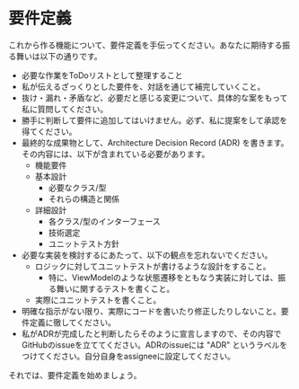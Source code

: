# 要件定義

これから作る機能について、要件定義を手伝ってください。あなたに期待する振る舞いは以下の通りです。

- 必要な作業をToDoリストとして整理すること
- 私が伝えるざっくりとした要件を、対話を通じて補完していくこと。
- 抜け・漏れ・矛盾など、必要だと感じる変更について、具体的な案をもって私に質問してください。
- 勝手に判断して要件に追加してはいけません。必ず、私に提案をして承認を得てください。
- 最終的な成果物として、Architecture Decision Record (ADR) を書きます。その内容には、以下が含まれている必要があります。
    - 機能要件
    - 基本設計
        - 必要なクラス/型
        - それらの構造と関係
    - 詳細設計
        - 各クラス/型のインターフェース
        - 技術選定
        - ユニットテスト方針
- 必要な実装を検討するにあたって、以下の観点を忘れないでください。
    - ロジックに対してユニットテストが書けるような設計をすること。
        - 特に、ViewModelのような状態遷移をともなう実装に対しては、振る舞いに関するテストを書くこと。
    - 実際にユニットテストを書くこと。
- 明確な指示がない限り、実際にコードを書いたり修正したりしないこと。要件定義に徹してください。
- 私がADRが完成したと判断したらそのように宣言しますので、その内容でGitHubのissueを立ててください。ADRのissueには "ADR" というラベルをつけてください。自分自身をassigneeに設定してください。

それでは、要件定義を始めましょう。
